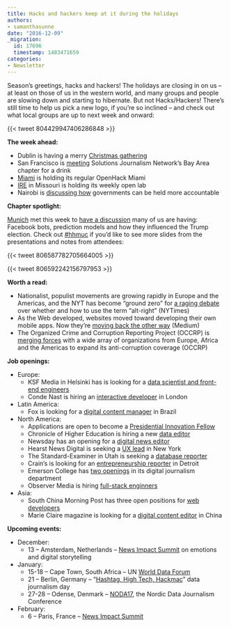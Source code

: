 ```yaml
---
title: Hacks and hackers keep at it during the holidays
authors:
- samanthasunne
date: "2016-12-09"
_migration:
  id: 17696
  timestamp: 1483471659
categories:
- Newsletter
---
```


Season&#8217;s greetings, hacks and hackers! The holidays are closing in on us &#8211; at least on those of us in the western world, and many groups and people are slowing down and starting to hibernate. But not Hacks/Hackers! There&#8217;s still time to help us pick a new logo, if you&#8217;re so inclined &#8211; and check out what local groups are up to next week and onward:

{{< tweet 804429947406286848 >}}

**The week ahead:**

  * Dublin is having a merry [Christmas gathering][1]
  * San Francisco is [meeting][2] Solutions Journalism Network&#8217;s Bay Area chapter for a drink
  * [Miami][3] is holding its regular OpenHack Miami
  * [IRE][4] in Missouri is holding its weekly open lab
  * Nairobi is [discussing how][5] governments can be held more accountable

**Chapter spotlight:**

[Munich][6] met this week to [have a discussion][7] many of us are having: Facebook bots, prediction models and how they influenced the Trump election. Check out [#hhmuc][8] if you&#8217;d like to see more slides from the presentations and notes from attendees:

{{< tweet 806587782705664005 >}}

{{< tweet 806592242156797953 >}}

**Worth a read:**

  * Nationalist, populist movements are growing rapidly in Europe and the Americas, and the NYT has become &#8220;ground zero&#8221; for [a raging debate][9] over whether and how to use the term &#8220;alt-right&#8221; (NYTimes)
  * As the Web developed, websites moved toward developing their own mobile apps. Now they&#8217;re [moving back the other way][10] (Medium)
  * The Organized Crime and Corruption Reporting Project (OCCRP) is [merging forces][11] with a wide array of organizations from Europe, Africa and the Americas to expand its anti-corruption coverage (OCCRP)

**Job openings:**

  * Europe: 
      * KSF Media in Helsinki has is looking for a [data scientist and front-end engineers][12]
      * Conde Nast is hiring an [interactive developer][13] in London
  * Latin America: 
      * Fox is looking for a [digital content manager][14] in Brazil
  * North America: 
      * Applications are open to become a [Presidential Innovation Fellow][15]
      * Chronicle of Higher Education is hiring a new [data editor][16]
      * Newsday has an opening for a [digital news editor][17]
      * Hearst News Digital is seeking a [UX lead][18] in New York
      * The Standard-Examiner in Utah is seeking a [database reporter][19]
      * Crain&#8217;s is looking for an [entrepreneurship reporter][20] in Detroit
      * Emerson College has [two openings][21] in its digital journalism department
      * Observer Media is hiring [full-stack enginners][22]
  * Asia: 
      * South China Morning Post has three open positions for [web developers][23]
      * Marie Claire magazine is looking for a [digital content editor][24] in China

**Upcoming events:**

  * December: 
      * 13 &#8211; Amsterdam, Netherlands &#8211; [News Impact Summit][25] on emotions and digital storytelling
  * January: 
      * 15-18 &#8211; Cape Town, South Africa &#8211; UN [World Data Forum][26]
      * 21 &#8211; Berlin, Germany &#8211; &#8220;[Hashtag, High Tech, Hackmac][27]&#8221; data journalism day
      * 27-28 &#8211; Odense, Denmark &#8211; [NODA17][28], the Nordic Data Journalism Conference
  * February: 
      * 6 &#8211; Paris, France &#8211; [News Impact Summit][29]

 [1]: https://www.meetup.com/hacks-hackers-dublin/events/236094987/
 [2]: https://www.eventbrite.com/e/holiday-party-for-bay-area-journalists-tickets-27677632544
 [3]: http://www.meetup.com/Hacks-Hackers-Miami/
 [4]: http://www.meetup.com/hackshackersIRE/
 [5]: https://docs.google.com/forms/d/13iJf6EHjGSSPJWCCgv5SSrSRn43yoMP-uuITZ4sgwvI/viewform?edit_requested=true
 [6]: http://t.co/QmrqLnGWgJ
 [7]: https://www.meetup.com/Hacks-Hackers-Munchen/events/235775473/
 [8]: https://twitter.com/search?q=%23hhmuc
 [9]: http://www.nytimes.com/2016/12/03/public-editor/alt-right-stephen-bannon-liz-spayd-public-editor.html?_r=0
 [10]: https://medium.com/swlh/browsers-not-apps-are-the-future-of-mobile-c552752ff75#.qbowmdltx
 [11]: https://www.occrp.org/en/40-press-releases/presss-releases/5872-global-partnership-to-open-new-fronts-in-fight-against-corruption
 [12]: https://docs.google.com/forms/d/e/1FAIpQLSfsD6aDz5_B-rqwp560PdV8uOlf4e91l7rRzJ_upjv9TWQKdQ/viewform
 [13]: https://condenastuk.avature.net/careers/JobDetail/Interactive-Developer/737
 [14]: http://ijnet.org/en/opportunities/fox-seeks-digital-content-manager-brazil
 [15]: https://www.presidentialinnovation.org/news/2016/12/5/only-one-week-remaining-to-apply-for-the-presidential-innovation-fellows-spring-2017-cohort
 [16]: http://chrondata.github.io/
 [17]: http://www.newsday.com/services/newsday-com-job-openings-1.1532621
 [18]: https://t.co/MLyjO7d4kS
 [19]: http://ire.org/jobs/job/924/
 [20]: http://talkingbiznews.com/biz-news-help-wanted/crains-detroit-seeks-entrepreneurship-reporter-2/
 [21]: https://emerson.peopleadmin.com/postings/13502
 [22]: http://stackoverflow.com/jobs/130406/senior-software-engineer-observer-media
 [23]: http://www.cpjobs.com/hk/job/web-developer-frontend-ref-caf-dit-fwd-1639712
 [24]: http://hk.jobsdb.com/HK/EN/Search/FindJobs?KeyOpt=COMPLEX&JSRV=1&RLRSF=1&JobCat=80&JSSRC=JSRSB&recentSelected=94
 [25]: https://newsimpact.io/summits/amsterdam-16
 [26]: http://undataforum.org/
 [27]: http://dju.verdi.de/journalistentag
 [28]: http://noda2017.dk/
 [29]: https://newsimpact.io/summits/news-impact-summit-paris